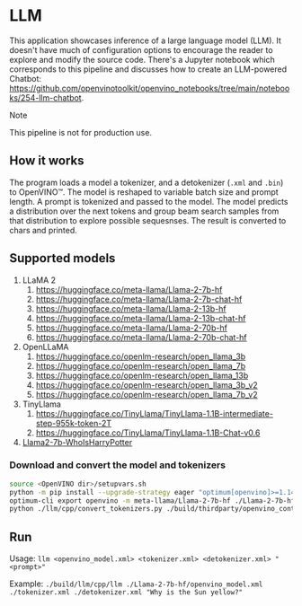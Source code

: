 # LLM

This application showcases inference of a large language model (LLM). It doesn't have much of configuration options to encourage the reader to explore and modify the source code. There's a Jupyter notebook which corresponds to this pipeline and discusses how to create an LLM-powered Chatbot: https://github.com/openvinotoolkit/openvino_notebooks/tree/main/notebooks/254-llm-chatbot.

> [!NOTE]
> This pipeline is not for production use.

## How it works

The program loads a model a tokenizer, and a detokenizer (`.xml` and `.bin`) to OpenVINO™. The model is reshaped to variable batch size and prompt length. A prompt is tokenized and passed to the model. The model predicts a distribution over the next tokens and group beam search samples from that distribution to explore possible sequesnses. The result is converted to chars and printed.

## Supported models

1. LLaMA 2
   1. https://huggingface.co/meta-llama/Llama-2-7b-hf
   2. https://huggingface.co/meta-llama/Llama-2-7b-chat-hf
   3. https://huggingface.co/meta-llama/Llama-2-13b-hf
   4. https://huggingface.co/meta-llama/Llama-2-13b-chat-hf
   5. https://huggingface.co/meta-llama/Llama-2-70b-hf
   6. https://huggingface.co/meta-llama/Llama-2-70b-chat-hf
2. OpenLLaMA
   1. https://huggingface.co/openlm-research/open_llama_3b
   2. https://huggingface.co/openlm-research/open_llama_7b
   3. https://huggingface.co/openlm-research/open_llama_13b
   4. https://huggingface.co/openlm-research/open_llama_3b_v2
   5. https://huggingface.co/openlm-research/open_llama_7b_v2
4. TinyLlama
   1. https://huggingface.co/TinyLlama/TinyLlama-1.1B-intermediate-step-955k-token-2T
   2. https://huggingface.co/TinyLlama/TinyLlama-1.1B-Chat-v0.6
4. [Llama2-7b-WhoIsHarryPotter](https://huggingface.co/microsoft/Llama2-7b-WhoIsHarryPotter)

### Download and convert the model and tokenizers

```sh
source <OpenVINO dir>/setupvars.sh
python -m pip install --upgrade-strategy eager "optimum[openvino]>=1.14.0" thirdparty/openvino_contrib/modules/custom_operations/[transformers] --extra-index-url https://download.pytorch.org/whl/cpu
optimum-cli export openvino -m meta-llama/Llama-2-7b-hf ./Llama-2-7b-hf/
python ./llm/cpp/convert_tokenizers.py ./build/thirdparty/openvino_contrib/modules/custom_operations/user_ie_extensions/libuser_ov_extensions.so ./Llama-2-7b-hf/
```

## Run

Usage: `llm <openvino_model.xml> <tokenizer.xml> <detokenizer.xml> "<prompt>"`

Example: `./build/llm/cpp/llm ./Llama-2-7b-hf/openvino_model.xml ./tokenizer.xml ./detokenizer.xml "Why is the Sun yellow?"`
